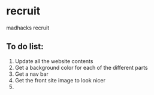 # recruit
madhacks recruit


## To do list:
1. Update all the website contents
2. Get a background color for each of the different parts
3. Get a nav bar
4. Get the front site image to look nicer
5. 
